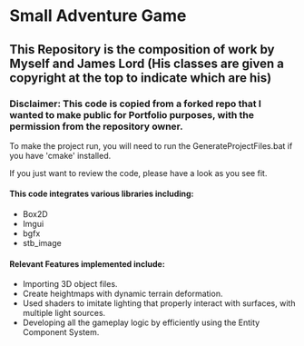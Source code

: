 # Small Adventure Game
## This Repository is the composition of work by Myself and James Lord (His classes are given a copyright at the top to indicate which are his)
### Disclaimer: This code is copied from a forked repo that I wanted to make public for Portfolio purposes, with the permission from the repository owner.

To make the project run, you will need to run the GenerateProjectFiles.bat if you have 'cmake' installed. 

If you just want to review the code, please have a look as you see fit.

#### This code integrates various libraries including:
- Box2D
- Imgui
- bgfx
- stb_image

#### Relevant Features implemented include:
- Importing 3D object files.
- Create heightmaps with dynamic terrain deformation.
- Used shaders to imitate lighting that properly interact with surfaces, with multiple light sources.
- Developing all the gameplay logic by efficiently using the Entity Component System.